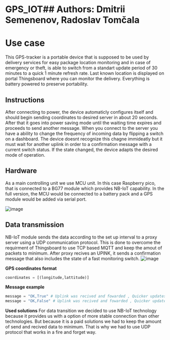 # GPS_IOT## Authors: Dmitrii Semenenov, Radoslav Tomčala

# Use case
This GPS-tracker is a portable device that is supposed to be used by delivery services for easy package location monitoring and in case of emergency or theft, is able to switch from a standart update period of 30 minutes to a quick 1 minute refresh rate. Last known location is displayed on portal Thingsboard where you can monitor the delivery. Everything is battery powered to preserve portability.

## Instructions
After connecting to power, the device automaticly configures itself and should begin sending coordinates to desired server in about 20 seconds. After that it goes into power saving mode until the waiting time expires and proceeds to send another message. When you connect to the server you have a ability to change the frequency of incoming data by flipping a switch on a dashboard. The device doesnt recognize this chagne immideatly but it must wait for another uplink in order to a confirmation message with a current switch status. If the state changed, the device adapts the desired mode of operation.




## Hardware
As a main controlling unit we use MCU unit. In this case Raspberry pico, that is connected to a BG77 module which provides NB-IoT capability. In the full version, the MCU would be connected to a battery pack and a GPS module would be added via serial port.

![image](https://github.com/dmitrii-semenov/GPS_IOT/assets/124372068/3832dd8c-1a9f-462c-a1c4-9f814cd84af3)


## Data transmission
NB-IoT module sends the data according to the set up interval to a proxy server using a UDP communication protocol. This is done to overcome the requirment of Thingsboard to use TCP based MQTT and keep the amout of packets to minimum. After proxy recives an UPlNK, it sends a confirmation message that also includes the state of a fast monitoring switch.
![image](https://github.com/dmitrii-semenov/GPS_IOT/assets/124372068/51cd049b-6daa-43c7-a06e-b2fb7b4205af)

**GPS coordinates format**
``` python
coordinates = [(longitude,lattitude)]
```
**Message example** 
``` python
message = "OK,True" # Uplink was recived and fowarded , Quicker updates enabled
message = "OK,False" # Uplink was recived and fowarded , Quicker updates disabled
```
**Used solutions**
For data transition we decided to use NB-IoT technology because it provides us with a option of more stable connection than other technologies. But because it is a paid solutions we had to keep the amount of send and recived data to minimum. That is why we had to use UDP protocol that works in a fire and forget way. 

